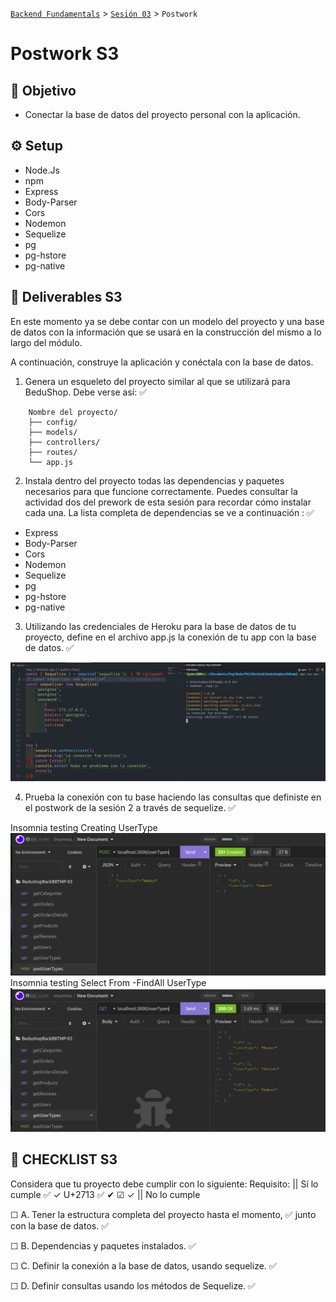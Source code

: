 [`Backend Fundamentals`](../../README.md) > [`Sesión 03`](../README.md) > `Postwork`

# Postwork S3

## 🎯 Objetivo

- Conectar la base de datos del proyecto personal con la aplicación.

## ⚙️ Setup
- Node.Js
- npm
- Express
- Body-Parser
- Cors
- Nodemon
- Sequelize
- pg
- pg-hstore
- pg-native

## 📑 Deliverables S3

En este momento ya se debe contar con un modelo del proyecto y una base de datos con la información que se usará en la construcción del mismo a lo largo del módulo. 

A continuación, construye la aplicación y conéctala con la base de datos. 

1. Genera un esqueleto del proyecto similar al que se utilizará para BeduShop. Debe verse así: ✅

```
    Nombre del proyecto/
    ├── config/
    ├── models/
    ├── controllers/
    ├── routes/
    └── app.js
```

2. Instala dentro del proyecto todas las dependencias y paquetes necesarios para que funcione correctamente. Puedes consultar la actividad dos del prework de esta sesión para recordar cómo instalar cada una. La lista completa de dependencias se ve a continuación : ✅
- Express
- Body-Parser
- Cors
- Nodemon
- Sequelize
- pg
- pg-hstore
- pg-native

3. Utilizando las credenciales de Heroku para la base de datos de tu proyecto, define en el archivo app.js la conexión de tu app con la base de datos.  ✅

![dbConnect with Sequelize](./images/dbConnect.png)

4. Prueba la conexión con tu base haciendo las consultas que definiste en el postwork de la sesión 2 a través de sequelize.    ✅

Insomnia testing Creating UserType
![Insomnia testing Creating UserType](./images/InsertnewUserType.png)
Insomnia testing Select From -FindAll UserType
![Insomnia testing Select From -FindAll UserType](./images/SelectAllFromUserType.png)



## 📑 CHECKLIST S3

Considera que tu proyecto debe cumplir con lo siguiente:
Requisito:  ||  Sí lo cumple    ✅ &check; U+2713 ✅ ✔ ☑ ✓ ||  	No lo cumple  

☐ A. Tener la estructura completa del proyecto hasta el momento,  ✅  junto con la base de datos.   ✅ 

☐ B. Dependencias y paquetes instalados.   ✅		

☐ C. Definir la conexión a la base de datos, usando sequelize.   ✅ 

☐ D. Definir consultas usando los métodos de Sequelize. 		 ✅
